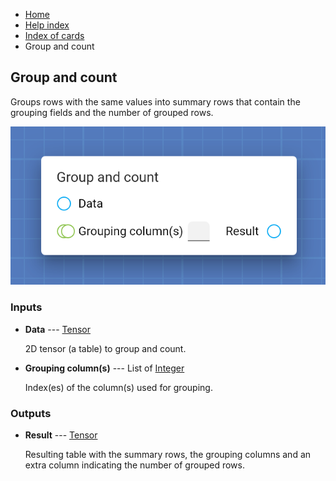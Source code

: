 <ul class="breadcrumb">
    <li><a href="">Home</a></li>
    <li><a href="help.html">Help index</a></li>
    <li><a href="cards/">Index of cards</a></li>
    <li>Group and count</li>
</ul>

## Group and count

Groups rows with the same values into summary rows that contain the grouping fields and the number of grouped rows.

!["Group and count" card](assets/img/cards/groupAndCount.png)


### Inputs


* **Data** --- [Tensor](types/Tensor.html)

  2D tensor (a table) to group and count.

* **Grouping column(s)** --- List of [Integer](types/Integer.html)

  Index(es) of the column(s) used for grouping.





### Outputs


* **Result** --- [Tensor](types/Tensor.html)

  Resulting table with the summary rows, the grouping columns and an extra column indicating the number of grouped rows.




